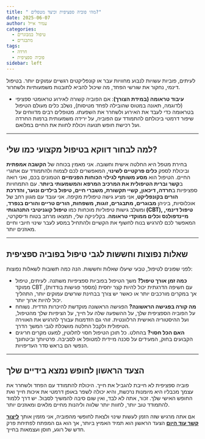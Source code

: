 ```yaml
---
title: " מהי פוביה ספציפית וכיצד מטפלים?"
date: 2025-06-07
author: עמיר אייל
categories:
  - טיפול במבוגרים
  - מתבגרים
tags:
  - חרדה
  - פוביה ספציפית
sidebar: left
---
```

לעיתים, פוביות עשויות לנבוע מחוויות עבר או קונפליקטים רגשיים עמוקים יותר. בטיפול דינמי, נחקור את שורשי הפחד, מה שיכול להביא לתובנות משמעותיות ולשחרור.
* **עיבוד טראומה (במידת הצורך)**: אם הפוביה קשורה לאירוע טראומטי ספציפי (לדוגמה, תאונה במטוס שהובילה לפחד מטיסות), נשלב כלים מעולם הטיפול בטראומה כדי לעבד את האירוע ולשחרר את השפעתו. מטופלים רבים מדווחים על שיפור דרמטי ביכולתם להתמודד עם הפוביה, על ירידה משמעותית ברמות החרדה ועל רכישת חופש תנועה ויכולת לחוות את החיים במלואם.

---

## למה לבחור דווקא בטיפול מקצועי כמו שלי?

בחירת מטפל היא החלטה אישית וחשובה. אני מאמין בכוחה של **הקשבה אמפתית** וביכולת לספק **כלים פרקטיים לשינוי**, המאפשרים לכם לצמוח ולהתמודד עם אתגרי החיים. הטיפול הוא **מסע משותף לגילוי הכוחות הפנימיים** הטמונים בכם, ואני רואה ב**קשר וברית הטיפולית את המרכיב המרפא והמשמעותי ביותר**. עם התמחויות ספציפיות ב**חרדה, דיכאון, קשיי תקשורת, משברי חיים, טיפול בילדים ונוער, והדרכת הורים בקונפליקט**, אני מציע גישה טיפולית מקיפה. אני עובד עם מגוון רחב של אוכלוסיות, ביניהן **מבוגרים, מתבגרים, זוגות, משפחות, הורים טריים והורים בנפרד**, ומשלב גישות טיפוליות מוכחות כמו **טיפול קוגניטיבי התנהגותי (CBT), טיפול דינמי, מיינדפולנס וכלים ממוקדי טראומה**. בקליניקה שלי, תמצאו מרחב בטוח ודיסקרטי, המאפשר לכם להרגיש בנוח לחשוף את הקשיים ולהתחיל במסע לעבר שינוי חיובי וחיים מאוזנים יותר.

---

## שאלות נפוצות וחששות לגבי טיפול בפוביה ספציפית

לפני שפונים לטיפול, טבעי שיעלו שאלות וחששות. הנה כמה תשובות לשאלות נפוצות:

* **כמה זמן אורך טיפול?** משך הטיפול בפוביות ספציפיות משתנה. לעיתים, טיפול ממוקד CBT עם חשיפה הדרגתית יכול להיות קצר יחסית (מספר פגישות בודדות), אך במקרים מורכבים יותר או כאשר יש צורך בבחינת שורשים עמוקים יותר, התהליך יכול להיות ארוך יותר.
* **מה קורה בפגישה הראשונה?** הפגישה הראשונה מוקדשת להיכרות הדדית. נשוחח על הפוביה הספציפית שלך, על ההשפעה שלה על חייך, על הציפיות שלך מהטיפול, ועל ההיסטוריה האישית הרלוונטית. זוהי גם הזדמנות עבורך להרגיש את האווירה הטיפולית ולקבל החלטה מושכלת לגבי המשך הדרך.
* **האם הכל חסוי?** בהחלט. כל תוכן הטיפול חסוי לחלוטין, למעט מקרים חריגים הקבועים בחוק, המעידים על סכנה מיידית למטופל או לסביבה. פרטיותך וביטחונך הנפשי הם בראש סדר העדיפויות.

---

## הצעד הראשון לחופש נמצא בידיים שלך

פוביה ספציפית לא חייבת להגביל את חייך. היכולת להתמודד עם הפחד ולשחרר את עצמך מכבליו היא מיומנות נרכשת, והיא יכולה לשפר באופן דרמטי את איכות חייך ואת החופש האישי שלך. זכור, אתה לא לבד, ואין שום סיבה להמשיך לסבול. יש דרך ללמוד להתמודד טוב יותר, לחוות יותר שלווה וליהנות מחיים מלאים ומאוזנים יותר.

אם אתה מרגיש שזה הזמן לעשות שינוי ולצאת לחופשי מהפוביה, אני מזמין אותך **[ליצור קשר עוד היום](/contact)** הצעד הראשון הוא תמיד האמיץ ביותר, אך הוא גם המפתח לפתיחת פרק חדש של רוגע, חוסן ועצמאות בחייך.
